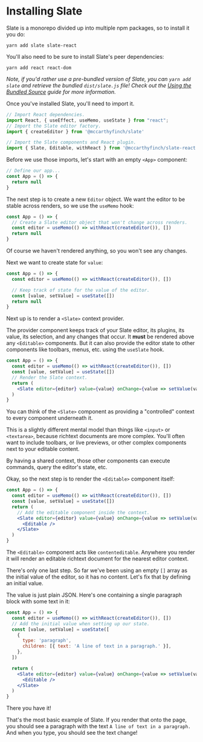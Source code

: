 # Installing Slate

Slate is a monorepo divided up into multiple npm packages, so to install it you do:

```
yarn add slate slate-react
```

You'll also need to be sure to install Slate's peer dependencies:

```
yarn add react react-dom
```

_Note, if you'd rather use a pre-bundled version of Slate, you can `yarn add slate` and retrieve the bundled `dist/slate.js` file! Check out the [Using the Bundled Source](./XX-using-the-bundled-source.md) guide for more information._

Once you've installed Slate, you'll need to import it.


```jsx
// Import React dependencies.
import React, { useEffect, useMemo, useState } from "react";
// Import the Slate editor factory.
import { createEditor } from '@mccarthyfinch/slate'

// Import the Slate components and React plugin.
import { Slate, Editable, withReact } from '@mccarthyfinch/slate-react'
```

Before we use those imports, let's start with an empty `<App>` component:

```jsx
// Define our app...
const App = () => {
  return null
}
```

The next step is to create a new `Editor` object. We want the editor to be stable across renders, so we use the `useMemo` hook:

```jsx
const App = () => {
  // Create a Slate editor object that won't change across renders.
  const editor = useMemo(() => withReact(createEditor()), [])
  return null
}
```

Of course we haven't rendered anything, so you won't see any changes.

Next we want to create state for `value`:

```jsx
const App = () => {
  const editor = useMemo(() => withReact(createEditor()), [])

  // Keep track of state for the value of the editor.
  const [value, setValue] = useState([])
  return null
}
```

Next up is to render a `<Slate>` context provider.

The provider component keeps track of your Slate editor, its plugins, its value, its selection, and any changes that occur. It **must** be rendered above any `<Editable>` components. But it can also provide the editor state to other components like toolbars, menus, etc. using the `useSlate` hook.

```jsx
const App = () => {
  const editor = useMemo(() => withReact(createEditor()), [])
  const [value, setValue] = useState([])
  // Render the Slate context.
  return (
    <Slate editor={editor} value={value} onChange={value => setValue(value)} />
  )
}
```

You can think of the `<Slate>` component as providing a "controlled" context to every component underneath it.

This is a slightly different mental model than things like `<input>` or `<textarea>`, because richtext documents are more complex. You'll often want to include toolbars, or live previews, or other complex components next to your editable content.

By having a shared context, those other components can execute commands, query the editor's state, etc.

Okay, so the next step is to render the `<Editable>` component itself:

```jsx
const App = () => {
  const editor = useMemo(() => withReact(createEditor()), [])
  const [value, setValue] = useState([])
  return (
    // Add the editable component inside the context.
    <Slate editor={editor} value={value} onChange={value => setValue(value)}>
      <Editable />
    </Slate>
  )
}
```

The `<Editable>` component acts like `contenteditable`. Anywhere you render it will render an editable richtext document for the nearest editor context.

There's only one last step. So far we've been using an empty `[]` array as the initial value of the editor, so it has no content. Let's fix that by defining an initial value.

The value is just plain JSON. Here's one containing a single paragraph block with some text in it:

```jsx
const App = () => {
  const editor = useMemo(() => withReact(createEditor()), [])
  // Add the initial value when setting up our state.
  const [value, setValue] = useState([
    {
      type: 'paragraph',
      children: [{ text: 'A line of text in a paragraph.' }],
    },
  ])

  return (
    <Slate editor={editor} value={value} onChange={value => setValue(value)}>
      <Editable />
    </Slate>
  )
}
```

There you have it!

That's the most basic example of Slate. If you render that onto the page, you should see a paragraph with the text `A line of text in a paragraph.` And when you type, you should see the text change!
